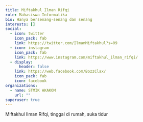 ```yaml
---
title: Miftakhul Ilman Rifqi
role: Mahasiswa Informatika
bio: Hanya bersenang-senang dan senang
interests: []
social:
  - icon: twitter
    icon_pack: fab
    link: https://twitter.com/IlmanMiftakhul?s=09
  - icon: instagram
    icon_pack: fab
    link: https://www.instagram.com/miftakhul_ilman_rifqi/
  - display:
      header: false
    link: https://web.facebook.com/BozzClax/
    icon_pack: fab
    icon: facebook
organizations:
  - name: STMIK AKAKOM
    url: ""
superuser: true
---
```

Miftakhul Ilman Rifqi, tinggal di rumah, suka tidur